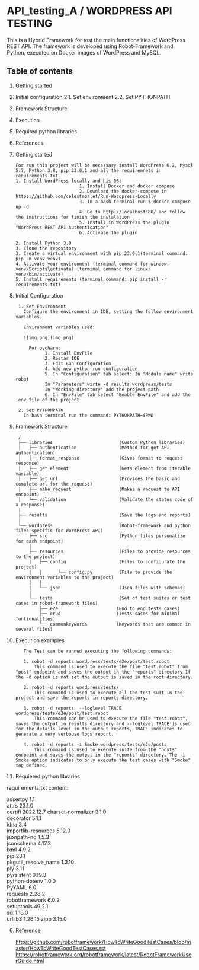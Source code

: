 # API_testing_A / WORDPRESS API TESTING

This is a Hybrid Framework for test the main functionalities of WordPress REST API. The framework is developed using Robot-Framework and Python, executed on Docker images of WordPress and MySQL.

## Table of contents

1. Getting started
2. Initial configuration
  2.1. Set environment
  2.2. Set PYTHONPATH
3. Framework Structure
4. Execution
5. Required python libraries
6. References


1.  Getting started

        For run this project will be necessary install WordPress 6.2, Mysql 5.7, Python 3.8, pip 23.0.1 and all the requiremnets in requirements.txt
        1. Install WordPress locally and his DB:
                                1. Install Docker and docker compose 
                                2. Download the docker-compose in https://github.com/celestepalet/Run-Wordpress-Locally
                                3. In a bash terminal run $ docker compose up -d
                                4. Go to http://localhost:80/ and follow the instructions for finish the instalation
                                5. Install in WordPress the plugin "WordPress REST API Authentication"
                                6. Activate the plugin

        2. Install Python 3.8
        3. Clone the repository
        3. Create a virtual environment with pip 23.0.1(terminal command: pip -m venv venv)
        4. Activate your environment (terminal command for window: venv\Scripts\activate) (terminal command for linux: venv/bin/activate)
        5. Install requirements (terminal command: pip install -r requirements.txt)


2. Initial Configuration

        1. Set Environment
          Configure the environment in IDE, setting the follow environment variables.

          Environment variables used:

          ![img.png](img.png)

            For pycharm:
                  1. Install EnvFile
                  2. Restar IDE
                  3. Edit Run Configuration
                  4. Add new python run configuration
                  5. In "Configuration" tab select: In "Module name" write robot
                  In "Parameters" wirte -d results wordpress/tests
                  In "Working directory" add the project path
                  6. In "EnvFile" tab select "Enable EnvFile" and add the .env file of the project
        
        2. Set PYTHONPATH 
          In bash terminal run the command: PYTHONPATH=$PWD


3. Framework Structure

        /
        ├── libraries                         (Custom Python libraries)
        │   ├── authentication                (Method for get API authentication)
        │   ├── format_response               (Gives format to request response)
        │   ├── get_element                   (Gets element from iterable variable)
        │   ├── get_url                       (Provides the basic and complete url for the request)
        │   ├── make_request                  (Makes a request to API endpoint)
        │   └── validation                    (Validate the status code of a response)
        |
        ├── results                           (Save the logs and reports)
        |
        └── wordpress                         (Robot-framework and python files specific for WordPress API)
            ├── src                           (Python files personalize for each endpoint)       
            |                  
            ├── resources                     (Files to provide resources to the project)
            |   ├── config                    (Files to configurate the project)
            |   |      └── config.py          (File to provide the environment variables to the project)  
            |   |                  
            |   └── json                      (Json files with schemas)
            |                        
            └── tests                         (Set of test suites or test cases in robot-framework files)
                ├── e2e                      (End to end tests cases)
                ├── crud                     (Tests cases for minimal funtionalities)
                └── commonkeywords           (Keywords that are common in several files)
            
4. Execution examples

          The Test can be runned executing the following commands:

          1. robot -d reports wordpress/tests/e2e/post/test.robot  
              This command is used to execute the file "test.robot" from "post" endpoint and saves the output in the "reports" directory.If the -d option is not set the output is saved in the root directory.

          2. robot -d reports wordpress/tests/  
              This command is used to execute all the test suit in the project and save the reports in reports directory.

          3. robot -d reports  --loglevel TRACE wordpress/tests/e2e/post/test.robot 
              This command can be used to execute the file "test.robot", saves the output in results directory and --loglevel TRACE is used for the details level in the output reports, TRACE indicates to generate a very verbouse logs report.

          4. robot -d reports -i Smoke wordpress/tests/e2e/posts
              This command is used to execute suite from the "posts" endpoint and saves the output in the "reports" directory. The -i Smoke option indicates to only execute the test cases with "Smoke" tag defined.
          

5. Requiered python libraries

requirements.txt content:

assertpy             1.1      
attrs                23.1.0   
certifi              2022.12.7
charset-normalizer   3.1.0    
decorator            5.1.1    
idna                 3.4      
importlib-resources  5.12.0   
jsonpath-ng          1.5.3    
jsonschema           4.17.3   
lxml                 4.9.2    
pip                  23.1     
pkgutil_resolve_name 1.3.10   
ply                  3.11     
pyrsistent           0.19.3   
python-dotenv        1.0.0    
PyYAML               6.0      
requests             2.28.2   
robotframework       6.0.2    
setuptools           49.2.1   
six                  1.16.0   
urllib3              1.26.15
zipp                 3.15.0


6. Reference

    https://github.com/robotframework/HowToWriteGoodTestCases/blob/master/HowToWriteGoodTestCases.rst
    https://robotframework.org/robotframework/latest/RobotFrameworkUserGuide.html
